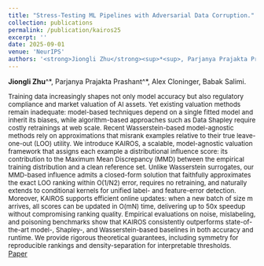```yaml
---
title: "Stress-Testing ML Pipelines with Adversarial Data Corruption."
collection: publications
permalink: /publication/kairos25
excerpt: ''
date: 2025-09-01
venue: 'NeurIPS'
authors: '<strong>Jiongli Zhu</strong><sup>*<sup>, Parjanya Prajakta Prashant<sup>*<sup>, Alex Cloninger, Babak Salimi'
---
```

**Jiongli Zhu**^\*, Parjanya Prajakta Prashant^\*, Alex Cloninger, Babak Salimi.<br>

<font size=2>Training data increasingly shapes not only model accuracy but also regulatory compliance and market valuation of AI assets. Yet existing valuation methods remain inadequate: model-based techniques depend on a single fitted model and inherit its biases, while algorithm-based approaches such as Data Shapley require costly retrainings at web scale. Recent Wasserstein-based model-agnostic methods rely on approximations that misrank examples relative to their true leave-one-out (LOO) utility. We introduce KAIROS, a scalable, model-agnostic valuation framework that assigns each example a distributional influence score: its contribution to the Maximum Mean Discrepancy (MMD) between the empirical training distribution and a clean reference set. Unlike Wasserstein surrogates, our MMD-based influence admits a closed-form solution that faithfully approximates the exact LOO ranking within O(1/N2) error, requires no retraining, and naturally extends to conditional kernels for unified label- and feature-error detection. Moreover, KAIROS supports efficient online updates: when a new batch of size m arrives, all scores can be updated in O(mN) time, delivering up to 50x speedup without compromising ranking quality. Empirical evaluations on noise, mislabeling, and poisoning benchmarks show that KAIROS consistently outperforms state-of-the-art model-, Shapley-, and Wasserstein-based baselines in both accuracy and runtime. We provide rigorous theoretical guarantees, including symmetry for reproducible rankings and density-separation for interpretable thresholds.</font>
<br>
[Paper](https://arxiv.org/pdf/2506.23799)